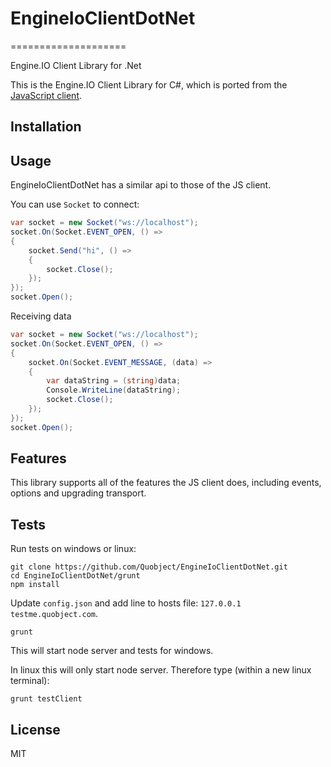 # EngineIoClientDotNet
====================

Engine.IO Client Library for .Net

This is the Engine.IO Client Library for C#, which is ported from the [JavaScript client](https://github.com/LearnBoost/engine.io-client).


## Installation


## Usage
EngineIoClientDotNet has a similar api to those of the JS client. 

You can use `Socket` to connect:

```cs
var socket = new Socket("ws://localhost");
socket.On(Socket.EVENT_OPEN, () =>
{
	socket.Send("hi", () =>
	{
		socket.Close();
	});
});
socket.Open();
```

Receiving data
```cs
var socket = new Socket("ws://localhost");
socket.On(Socket.EVENT_OPEN, () =>
{
	socket.On(Socket.EVENT_MESSAGE, (data) =>
	{
		var dataString = (string)data;
		Console.WriteLine(dataString);
		socket.Close();
	});
});
socket.Open();            
```

## Features
This library supports all of the features the JS client does, including events, options and upgrading transport.

## Tests
Run tests on windows or linux:
```
git clone https://github.com/Quobject/EngineIoClientDotNet.git
cd EngineIoClientDotNet/grunt
npm install
```
Update `config.json` and add line to hosts file: `127.0.0.1 testme.quobject.com`. 
```
grunt
```
This will start node server and tests for windows. 

In linux this will only start node server. Therefore type (within a new linux terminal):
```
grunt testClient
```

## License

MIT
